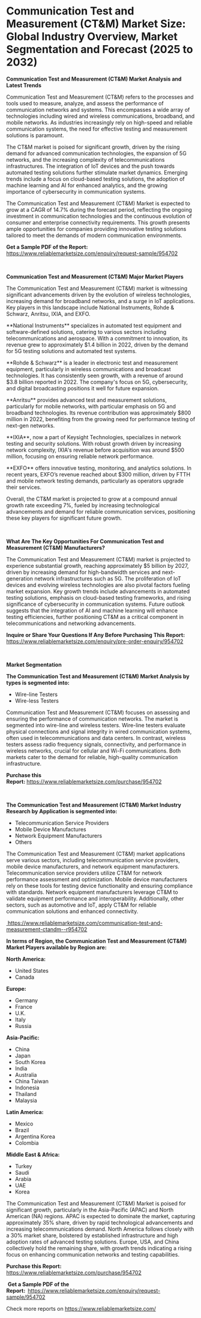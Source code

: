 <p><h1>Communication Test and Measurement (CT&M) Market Size: Global Industry Overview, Market Segmentation and Forecast (2025 to 2032)</h1></p><p><strong>Communication Test and Measurement (CT&M) Market Analysis and Latest Trends</strong></p>
<p><p>Communication Test and Measurement (CT&M) refers to the processes and tools used to measure, analyze, and assess the performance of communication networks and systems. This encompasses a wide array of technologies including wired and wireless communications, broadband, and mobile networks. As industries increasingly rely on high-speed and reliable communication systems, the need for effective testing and measurement solutions is paramount.</p><p>The CT&M market is poised for significant growth, driven by the rising demand for advanced communication technologies, the expansion of 5G networks, and the increasing complexity of telecommunications infrastructures. The integration of IoT devices and the push towards automated testing solutions further stimulate market dynamics. Emerging trends include a focus on cloud-based testing solutions, the adoption of machine learning and AI for enhanced analytics, and the growing importance of cybersecurity in communication systems.</p><p>The Communication Test and Measurement (CT&M) Market is expected to grow at a CAGR of 14.7% during the forecast period, reflecting the ongoing investment in communication technologies and the continuous evolution of consumer and enterprise connectivity requirements. This growth presents ample opportunities for companies providing innovative testing solutions tailored to meet the demands of modern communication environments.</p></p>
<p><strong>Get a Sample PDF of the Report:&nbsp;</strong> <a href="https://www.reliablemarketsize.com/enquiry/request-sample/954702?utm_campaign=1998&utm_medium=2&utm_source=Github&utm_content=ia&utm_term=15022025&utm_id=communication-test-and-measurement-ctm">https://www.reliablemarketsize.com/enquiry/request-sample/954702</a></p>
<p>&nbsp;</p>
<p><strong>Communication Test and Measurement (CT&M) Major Market Players</strong></p>
<p><p>The Communication Test and Measurement (CT&M) market is witnessing significant advancements driven by the evolution of wireless technologies, increasing demand for broadband networks, and a surge in IoT applications. Key players in this landscape include National Instruments, Rohde & Schwarz, Anritsu, IXIA, and EXFO.</p><p>**National Instruments** specializes in automated test equipment and software-defined solutions, catering to various sectors including telecommunications and aerospace. With a commitment to innovation, its revenue grew to approximately $1.4 billion in 2022, driven by the demand for 5G testing solutions and automated test systems.</p><p>**Rohde & Schwarz** is a leader in electronic test and measurement equipment, particularly in wireless communications and broadcast technologies. It has consistently seen growth, with a revenue of around $3.8 billion reported in 2022. The company's focus on 5G, cybersecurity, and digital broadcasting positions it well for future expansion.</p><p>**Anritsu** provides advanced test and measurement solutions, particularly for mobile networks, with particular emphasis on 5G and broadband technologies. Its revenue contribution was approximately $800 million in 2022, benefiting from the growing need for performance testing of next-gen networks.</p><p>**IXIA**, now a part of Keysight Technologies, specializes in network testing and security solutions. With robust growth driven by increasing network complexity, IXIA's revenue before acquisition was around $500 million, focusing on ensuring reliable network performance.</p><p>**EXFO** offers innovative testing, monitoring, and analytics solutions. In recent years, EXFO’s revenue reached about $300 million, driven by FTTH and mobile network testing demands, particularly as operators upgrade their services.</p><p>Overall, the CT&M market is projected to grow at a compound annual growth rate exceeding 7%, fueled by increasing technological advancements and demand for reliable communication services, positioning these key players for significant future growth.</p></p>
<p>&nbsp;</p>
<p><strong>What Are The Key Opportunities For Communication Test and Measurement (CT&M) Manufacturers?</strong></p>
<p><p>The Communication Test and Measurement (CT&M) market is projected to experience substantial growth, reaching approximately $5 billion by 2027, driven by increasing demand for high-bandwidth services and next-generation network infrastructures such as 5G. The proliferation of IoT devices and evolving wireless technologies are also pivotal factors fueling market expansion. Key growth trends include advancements in automated testing solutions, emphasis on cloud-based testing frameworks, and rising significance of cybersecurity in communication systems. Future outlook suggests that the integration of AI and machine learning will enhance testing efficiencies, further positioning CT&M as a critical component in telecommunications and networking advancements.</p></p>
<p><strong>Inquire or Share Your Questions If Any Before Purchasing This Report:</strong> <a href="https://www.reliablemarketsize.com/enquiry/pre-order-enquiry/954702?utm_campaign=1998&utm_medium=2&utm_source=Github&utm_content=ia&utm_term=15022025&utm_id=communication-test-and-measurement-ctm">https://www.reliablemarketsize.com/enquiry/pre-order-enquiry/954702</a></p>
<p>&nbsp;</p>
<p><strong>Market Segmentation</strong></p>
<p><strong>The Communication Test and Measurement (CT&M) Market Analysis by types is segmented into:</strong></p>
<p><ul><li>Wire-line Testers</li><li>Wire-less Testers</li></ul></p>
<p><p>Communication Test and Measurement (CT&M) focuses on assessing and ensuring the performance of communication networks. The market is segmented into wire-line and wireless testers. Wire-line testers evaluate physical connections and signal integrity in wired communication systems, often used in telecommunications and data centers. In contrast, wireless testers assess radio frequency signals, connectivity, and performance in wireless networks, crucial for cellular and Wi-Fi communications. Both markets cater to the demand for reliable, high-quality communication infrastructure.</p></p>
<p><strong>Purchase this Report:&nbsp;</strong><a href="https://www.reliablemarketsize.com/purchase/954702?utm_campaign=1998&utm_medium=2&utm_source=Github&utm_content=ia&utm_term=15022025&utm_id=communication-test-and-measurement-ctm">https://www.reliablemarketsize.com/purchase/954702</a></p>
<p>&nbsp;</p>
<p><strong>The Communication Test and Measurement (CT&M) Market Industry Research by Application is segmented into:</strong></p>
<p><ul><li>Telecommunication Service Providers</li><li>Mobile Device Manufactures</li><li>Network Equipment Manufacturers</li><li>Others</li></ul></p>
<p><p>The Communication Test and Measurement (CT&M) market applications serve various sectors, including telecommunication service providers, mobile device manufacturers, and network equipment manufacturers. Telecommunication service providers utilize CT&M for network performance assessment and optimization. Mobile device manufacturers rely on these tools for testing device functionality and ensuring compliance with standards. Network equipment manufacturers leverage CT&M to validate equipment performance and interoperability. Additionally, other sectors, such as automotive and IoT, apply CT&M for reliable communication solutions and enhanced connectivity.</p></p>
<p><a href="https://www.reliablemarketsize.com/communication-test-and-measurement-ctandm--r954702?utm_campaign=1998&utm_medium=2&utm_source=Github&utm_content=ia&utm_term=15022025&utm_id=communication-test-and-measurement-ctm">&nbsp;https://www.reliablemarketsize.com/communication-test-and-measurement-ctandm--r954702</a></p>
<p><strong>In terms of Region, the Communication Test and Measurement (CT&M) Market Players available by Region are:</strong></p>
<p>
    <p> <strong> North America: </strong>
        <ul>
            <li>United States</li>
            <li>Canada</li>
        </ul>
        </p> 
    <p> <strong> Europe: </strong>
        <ul>
            <li>Germany</li>
            <li>France</li>
            <li>U.K.</li>
            <li>Italy</li>
            <li>Russia</li>
        </ul>
        </p> 
    <p> <strong> Asia-Pacific: </strong>
        <ul>
            <li>China</li>
            <li>Japan</li>
            <li>South Korea</li>
            <li>India</li>
            <li>Australia</li>
            <li>China Taiwan</li>
            <li>Indonesia</li>
            <li>Thailand</li>
            <li>Malaysia</li>
        </ul>
        </p> 
    <p> <strong> Latin America: </strong>
        <ul>
            <li>Mexico</li>
            <li>Brazil</li>
            <li>Argentina Korea</li>
            <li>Colombia</li>
        </ul>
        </p> 
    <p> <strong> Middle East & Africa: </strong>
        <ul>
            <li>Turkey</li>
            <li>Saudi</li>
            <li>Arabia</li>
            <li>UAE</li>
            <li>Korea</li>
        </ul>
    </p>
    </p>
<p><p>The Communication Test and Measurement (CT&M) Market is poised for significant growth, particularly in the Asia-Pacific (APAC) and North American (NA) regions. APAC is expected to dominate the market, capturing approximately 35% share, driven by rapid technological advancements and increasing telecommunications demand. North America follows closely with a 30% market share, bolstered by established infrastructure and high adoption rates of advanced testing solutions. Europe, USA, and China collectively hold the remaining share, with growth trends indicating a rising focus on enhancing communication networks and testing capabilities.</p></p>
<p><strong>Purchase this Report: </strong><a href="https://www.reliablemarketsize.com/purchase/954702?utm_campaign=1998&utm_medium=2&utm_source=Github&utm_content=ia&utm_term=15022025&utm_id=communication-test-and-measurement-ctm">https://www.reliablemarketsize.com/purchase/954702</a></p>
<p>&nbsp;<strong>Get a Sample PDF of the Report:&nbsp;&nbsp;</strong><a href="https://www.reliablemarketsize.com/enquiry/request-sample/954702?utm_campaign=1998&utm_medium=2&utm_source=Github&utm_content=ia&utm_term=15022025&utm_id=communication-test-and-measurement-ctm">https://www.reliablemarketsize.com/enquiry/request-sample/954702</a></p>
<p><strong></strong></p>
<p>Check more reports on <a href="https://www.reliablemarketsize.com/?utm_campaign=1998&utm_medium=2&utm_source=Github&utm_content=ia&utm_term=15022025&utm_id=communication-test-and-measurement-ctm">https://www.reliablemarketsize.com/</a></p>